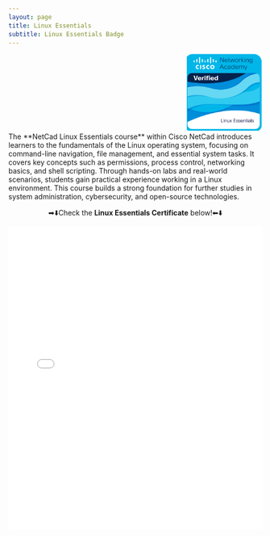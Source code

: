 ```yaml
---
layout: page
title: Linux Essentials
subtitle: Linux Essentials Badge
---
```

<div style="text-align: right;">
    <a href="https://www.credly.com/badges/089124d4-f559-41a1-ad10-9818b31ddd04/email" target="_blank">
        <img src="/assets/img/LinuxEssentialsBadge.png" alt="Linux Badge Displayed" width="150">
    </a>
</div>
The **NetCad Linux Essentials course** within Cisco NetCad introduces learners to the fundamentals of the Linux operating system, focusing on command-line navigation, file management, and essential system tasks. It covers key concepts such as permissions, process control, networking basics, and shell scripting. Through hands-on labs and real-world scenarios, students gain practical experience working in a Linux environment. This course builds a strong foundation for further studies in system administration, cybersecurity, and open-source technologies.

<p style="text-align: center;">➡⬇️Check the <strong>Linux Essentials Certificate</strong> below!⬅⬇️</p>
<div style="text-align: center;">
    <embed src="/assets/img/Linux_Essentials_certificate.pdf" type="application/pdf" width="100%" height="600px" />
</div>



